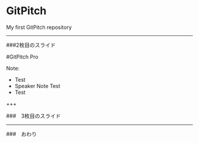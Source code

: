 # GitPitch
My first GitPitch repository

---

###2枚目のスライド

#GitPitch Pro

Note:
- Test
- Speaker Note Test
- Test

+++

###　3枚目のスライド

---

###　おわり
